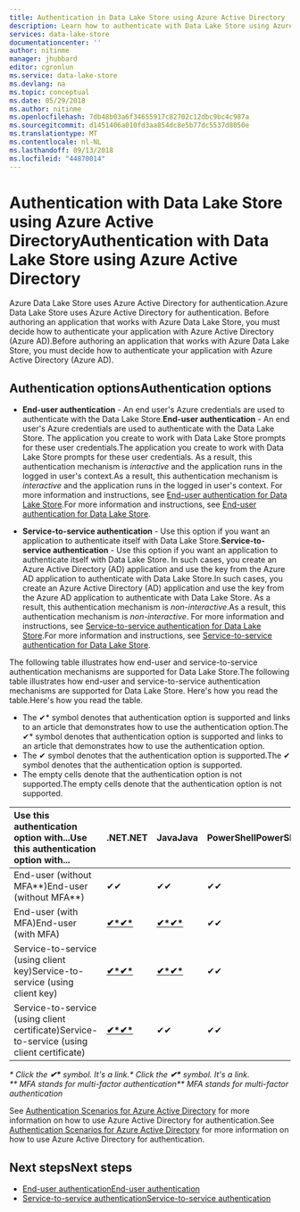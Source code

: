 ```yaml
---
title: Authentication in Data Lake Store using Azure Active Directory | Microsoft Docs
description: Learn how to authenticate with Data Lake Store using Azure Active Directory
services: data-lake-store
documentationcenter: ''
author: nitinme
manager: jhubbard
editor: cgronlun
ms.service: data-lake-store
ms.devlang: na
ms.topic: conceptual
ms.date: 05/29/2018
ms.author: nitinme
ms.openlocfilehash: 7db48b03a6f34655917c82702c12dbc9bc4c987a
ms.sourcegitcommit: d1451406a010fd3aa854dc8e5b77dc5537d8050e
ms.translationtype: MT
ms.contentlocale: nl-NL
ms.lasthandoff: 09/13/2018
ms.locfileid: "44870014"
---
```

# <a name="authentication-with-data-lake-store-using-azure-active-directory"></a><span data-ttu-id="9c2b6-103">Authentication with Data Lake Store using Azure Active Directory</span><span class="sxs-lookup"><span data-stu-id="9c2b6-103">Authentication with Data Lake Store using Azure Active Directory</span></span>

<span data-ttu-id="9c2b6-104">Azure Data Lake Store uses Azure Active Directory for authentication.</span><span class="sxs-lookup"><span data-stu-id="9c2b6-104">Azure Data Lake Store uses Azure Active Directory for authentication.</span></span> <span data-ttu-id="9c2b6-105">Before authoring an application that works with Azure Data Lake Store, you must decide how to authenticate your application with Azure Active Directory (Azure AD).</span><span class="sxs-lookup"><span data-stu-id="9c2b6-105">Before authoring an application that works with Azure Data Lake Store, you must decide how to authenticate your application with Azure Active Directory (Azure AD).</span></span>

## <a name="authentication-options"></a><span data-ttu-id="9c2b6-106">Authentication options</span><span class="sxs-lookup"><span data-stu-id="9c2b6-106">Authentication options</span></span>

* <span data-ttu-id="9c2b6-107">**End-user authentication** - An end user's Azure credentials are used to authenticate with the Data Lake Store.</span><span class="sxs-lookup"><span data-stu-id="9c2b6-107">**End-user authentication** - An end user's Azure credentials are used to authenticate with the Data Lake Store.</span></span> <span data-ttu-id="9c2b6-108">The application you create to work with Data Lake Store prompts for these user credentials.</span><span class="sxs-lookup"><span data-stu-id="9c2b6-108">The application you create to work with Data Lake Store prompts for these user credentials.</span></span> <span data-ttu-id="9c2b6-109">As a result, this authentication mechanism is *interactive* and the application runs in the logged in user's context.</span><span class="sxs-lookup"><span data-stu-id="9c2b6-109">As a result, this authentication mechanism is *interactive* and the application runs in the logged in user's context.</span></span> <span data-ttu-id="9c2b6-110">For more information and instructions, see [End-user authentication for Data Lake Store](data-lake-store-end-user-authenticate-using-active-directory.md).</span><span class="sxs-lookup"><span data-stu-id="9c2b6-110">For more information and instructions, see [End-user authentication for Data Lake Store](data-lake-store-end-user-authenticate-using-active-directory.md).</span></span>

* <span data-ttu-id="9c2b6-111">**Service-to-service authentication** - Use this option if you want an application to authenticate itself with Data Lake Store.</span><span class="sxs-lookup"><span data-stu-id="9c2b6-111">**Service-to-service authentication** - Use this option if you want an application to authenticate itself with Data Lake Store.</span></span> <span data-ttu-id="9c2b6-112">In such cases, you create an Azure Active Directory (AD) application and use the key from the Azure AD application to authenticate with Data Lake Store.</span><span class="sxs-lookup"><span data-stu-id="9c2b6-112">In such cases, you create an Azure Active Directory (AD) application and use the key from the Azure AD application to authenticate with Data Lake Store.</span></span> <span data-ttu-id="9c2b6-113">As a result, this authentication mechanism is *non-interactive*.</span><span class="sxs-lookup"><span data-stu-id="9c2b6-113">As a result, this authentication mechanism is *non-interactive*.</span></span> <span data-ttu-id="9c2b6-114">For more information and instructions, see [Service-to-service authentication for Data Lake Store](data-lake-store-service-to-service-authenticate-using-active-directory.md).</span><span class="sxs-lookup"><span data-stu-id="9c2b6-114">For more information and instructions, see [Service-to-service authentication for Data Lake Store](data-lake-store-service-to-service-authenticate-using-active-directory.md).</span></span>

<span data-ttu-id="9c2b6-115">The following table illustrates how end-user and service-to-service authentication mechanisms are supported for Data Lake Store.</span><span class="sxs-lookup"><span data-stu-id="9c2b6-115">The following table illustrates how end-user and service-to-service authentication mechanisms are supported for Data Lake Store.</span></span> <span data-ttu-id="9c2b6-116">Here's how you read the table.</span><span class="sxs-lookup"><span data-stu-id="9c2b6-116">Here's how you read the table.</span></span>

* <span data-ttu-id="9c2b6-117">The ✔\* symbol denotes that authentication option is supported and links to an article that demonstrates how to use the authentication option.</span><span class="sxs-lookup"><span data-stu-id="9c2b6-117">The ✔\* symbol denotes that authentication option is supported and links to an article that demonstrates how to use the authentication option.</span></span> 
* <span data-ttu-id="9c2b6-118">The ✔ symbol denotes that the authentication option is supported.</span><span class="sxs-lookup"><span data-stu-id="9c2b6-118">The ✔ symbol denotes that the authentication option is supported.</span></span> 
* <span data-ttu-id="9c2b6-119">The empty cells denote that the authentication option is not supported.</span><span class="sxs-lookup"><span data-stu-id="9c2b6-119">The empty cells denote that the authentication option is not supported.</span></span>


|<span data-ttu-id="9c2b6-120">Use this authentication option with...</span><span class="sxs-lookup"><span data-stu-id="9c2b6-120">Use this authentication option with...</span></span>                   |<span data-ttu-id="9c2b6-121">.NET</span><span class="sxs-lookup"><span data-stu-id="9c2b6-121">.NET</span></span>         |<span data-ttu-id="9c2b6-122">Java</span><span class="sxs-lookup"><span data-stu-id="9c2b6-122">Java</span></span>     |<span data-ttu-id="9c2b6-123">PowerShell</span><span class="sxs-lookup"><span data-stu-id="9c2b6-123">PowerShell</span></span> |<span data-ttu-id="9c2b6-124">CLI 2.0</span><span class="sxs-lookup"><span data-stu-id="9c2b6-124">CLI 2.0</span></span> | <span data-ttu-id="9c2b6-125">Python</span><span class="sxs-lookup"><span data-stu-id="9c2b6-125">Python</span></span>   |<span data-ttu-id="9c2b6-126">REST</span><span class="sxs-lookup"><span data-stu-id="9c2b6-126">REST</span></span>     |
|:---------------------------------------------|:------------|:--------|:----------|:-------------|:---------|:--------|
|<span data-ttu-id="9c2b6-127">End-user (without MFA\*\*)</span><span class="sxs-lookup"><span data-stu-id="9c2b6-127">End-user (without MFA\*\*)</span></span>                        |   <span data-ttu-id="9c2b6-128">✔</span><span class="sxs-lookup"><span data-stu-id="9c2b6-128">✔</span></span> |    <span data-ttu-id="9c2b6-129">✔</span><span class="sxs-lookup"><span data-stu-id="9c2b6-129">✔</span></span>    |    <span data-ttu-id="9c2b6-130">✔</span><span class="sxs-lookup"><span data-stu-id="9c2b6-130">✔</span></span>      |       <span data-ttu-id="9c2b6-131">✔</span><span class="sxs-lookup"><span data-stu-id="9c2b6-131">✔</span></span>      |    <span data-ttu-id="9c2b6-132">**[✔\*](data-lake-store-end-user-authenticate-python.md#end-user-authentication-without-multi-factor-authentication)**(deprecated)</span><span class="sxs-lookup"><span data-stu-id="9c2b6-132">**[✔\*](data-lake-store-end-user-authenticate-python.md#end-user-authentication-without-multi-factor-authentication)**(deprecated)</span></span>     |    <span data-ttu-id="9c2b6-133">**[✔\*](data-lake-store-end-user-authenticate-rest-api.md)**</span><span class="sxs-lookup"><span data-stu-id="9c2b6-133">**[✔\*](data-lake-store-end-user-authenticate-rest-api.md)**</span></span>    |
|<span data-ttu-id="9c2b6-134">End-user (with MFA)</span><span class="sxs-lookup"><span data-stu-id="9c2b6-134">End-user (with MFA)</span></span>                           |    <span data-ttu-id="9c2b6-135">**[✔\*](data-lake-store-end-user-authenticate-net-sdk.md)**</span><span class="sxs-lookup"><span data-stu-id="9c2b6-135">**[✔\*](data-lake-store-end-user-authenticate-net-sdk.md)**</span></span>        |    <span data-ttu-id="9c2b6-136">**[✔\*](data-lake-store-end-user-authenticate-java-sdk.md)**</span><span class="sxs-lookup"><span data-stu-id="9c2b6-136">**[✔\*](data-lake-store-end-user-authenticate-java-sdk.md)**</span></span>     |    <span data-ttu-id="9c2b6-137">✔</span><span class="sxs-lookup"><span data-stu-id="9c2b6-137">✔</span></span>      |       <span data-ttu-id="9c2b6-138">**[✔\*](data-lake-store-get-started-cli-2.0.md)**</span><span class="sxs-lookup"><span data-stu-id="9c2b6-138">**[✔\*](data-lake-store-get-started-cli-2.0.md)**</span></span>      |    <span data-ttu-id="9c2b6-139">**[✔\*](data-lake-store-end-user-authenticate-python.md#end-user-authentication-with-multi-factor-authentication)**</span><span class="sxs-lookup"><span data-stu-id="9c2b6-139">**[✔\*](data-lake-store-end-user-authenticate-python.md#end-user-authentication-with-multi-factor-authentication)**</span></span>     |    <span data-ttu-id="9c2b6-140">✔</span><span class="sxs-lookup"><span data-stu-id="9c2b6-140">✔</span></span>    |
|<span data-ttu-id="9c2b6-141">Service-to-service (using client key)</span><span class="sxs-lookup"><span data-stu-id="9c2b6-141">Service-to-service (using client key)</span></span>         |    <span data-ttu-id="9c2b6-142">**[✔\*](data-lake-store-service-to-service-authenticate-net-sdk.md#service-to-service-authentication-with-client-secret)**</span><span class="sxs-lookup"><span data-stu-id="9c2b6-142">**[✔\*](data-lake-store-service-to-service-authenticate-net-sdk.md#service-to-service-authentication-with-client-secret)**</span></span> |    <span data-ttu-id="9c2b6-143">**[✔\*](data-lake-store-service-to-service-authenticate-java.md)**</span><span class="sxs-lookup"><span data-stu-id="9c2b6-143">**[✔\*](data-lake-store-service-to-service-authenticate-java.md)**</span></span>    |    <span data-ttu-id="9c2b6-144">✔</span><span class="sxs-lookup"><span data-stu-id="9c2b6-144">✔</span></span>      |       <span data-ttu-id="9c2b6-145">✔</span><span class="sxs-lookup"><span data-stu-id="9c2b6-145">✔</span></span>      |    <span data-ttu-id="9c2b6-146">**[✔\*](data-lake-store-service-to-service-authenticate-python.md#service-to-service-authentication-with-client-secret-for-account-management)**</span><span class="sxs-lookup"><span data-stu-id="9c2b6-146">**[✔\*](data-lake-store-service-to-service-authenticate-python.md#service-to-service-authentication-with-client-secret-for-account-management)**</span></span>     |    <span data-ttu-id="9c2b6-147">**[✔\*](data-lake-store-service-to-service-authenticate-rest-api.md)**</span><span class="sxs-lookup"><span data-stu-id="9c2b6-147">**[✔\*](data-lake-store-service-to-service-authenticate-rest-api.md)**</span></span>    |
|<span data-ttu-id="9c2b6-148">Service-to-service (using client certificate)</span><span class="sxs-lookup"><span data-stu-id="9c2b6-148">Service-to-service (using client certificate)</span></span> |    <span data-ttu-id="9c2b6-149">**[✔\*](data-lake-store-service-to-service-authenticate-net-sdk.md#service-to-service-authentication-with-certificate)**</span><span class="sxs-lookup"><span data-stu-id="9c2b6-149">**[✔\*](data-lake-store-service-to-service-authenticate-net-sdk.md#service-to-service-authentication-with-certificate)**</span></span>        |    <span data-ttu-id="9c2b6-150">✔</span><span class="sxs-lookup"><span data-stu-id="9c2b6-150">✔</span></span>    |    <span data-ttu-id="9c2b6-151">✔</span><span class="sxs-lookup"><span data-stu-id="9c2b6-151">✔</span></span>      |       <span data-ttu-id="9c2b6-152">✔</span><span class="sxs-lookup"><span data-stu-id="9c2b6-152">✔</span></span>      |    <span data-ttu-id="9c2b6-153">✔</span><span class="sxs-lookup"><span data-stu-id="9c2b6-153">✔</span></span>     |    <span data-ttu-id="9c2b6-154">✔</span><span class="sxs-lookup"><span data-stu-id="9c2b6-154">✔</span></span>    |

<span data-ttu-id="9c2b6-155"><i>\* Click the <b>✔\*</b> symbol. It's a link.</i></span><span class="sxs-lookup"><span data-stu-id="9c2b6-155"><i>\* Click the <b>✔\*</b> symbol. It's a link.</i></span></span><br>
<span data-ttu-id="9c2b6-156"><i>\*\* MFA stands for multi-factor authentication</i></span><span class="sxs-lookup"><span data-stu-id="9c2b6-156"><i>\*\* MFA stands for multi-factor authentication</i></span></span>

<span data-ttu-id="9c2b6-157">See  [Authentication Scenarios for Azure Active Directory](../active-directory/develop/authentication-scenarios.md) for more information on how to use Azure Active Directory for authentication.</span><span class="sxs-lookup"><span data-stu-id="9c2b6-157">See  [Authentication Scenarios for Azure Active Directory](../active-directory/develop/authentication-scenarios.md) for more information on how to use Azure Active Directory for authentication.</span></span>

## <a name="next-steps"></a><span data-ttu-id="9c2b6-158">Next steps</span><span class="sxs-lookup"><span data-stu-id="9c2b6-158">Next steps</span></span>

* [<span data-ttu-id="9c2b6-159">End-user authentication</span><span class="sxs-lookup"><span data-stu-id="9c2b6-159">End-user authentication</span></span>](data-lake-store-end-user-authenticate-using-active-directory.md)
* [<span data-ttu-id="9c2b6-160">Service-to-service authentication</span><span class="sxs-lookup"><span data-stu-id="9c2b6-160">Service-to-service authentication</span></span>](data-lake-store-service-to-service-authenticate-using-active-directory.md)



